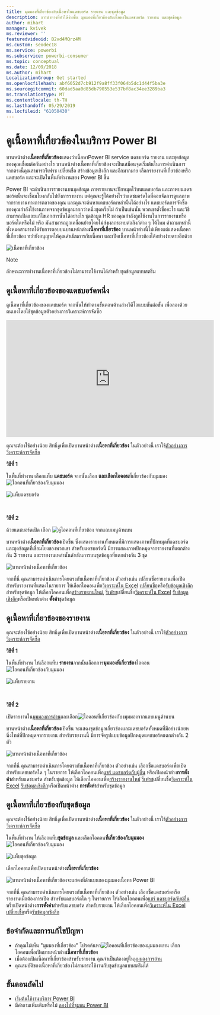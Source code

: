 ```yaml
---
title: มุมมองที่เกี่ยวข้องกับเนื้อหาในแดชบอร์ด รายงาน และชุดข้อมูล
description: การนำทางที่ทำได้ง่ายขึ้น มุมมองที่เกี่ยวข้องกับเนื้อหาในแดชบอร์ด รายงาน และชุดข้อมูล
author: mihart
manager: kvivek
ms.reviewer: ''
featuredvideoid: B2vd4MQrz4M
ms.custom: seodec18
ms.service: powerbi
ms.subservice: powerbi-consumer
ms.topic: conceptual
ms.date: 12/09/2018
ms.author: mihart
LocalizationGroup: Get started
ms.openlocfilehash: abf6052d7cb912f9a8ff33f064b5dc1d44f5ba3e
ms.sourcegitcommit: 60dad5aa0d85db790553e537bf8ac34ee3289ba3
ms.translationtype: MT
ms.contentlocale: th-TH
ms.lasthandoff: 05/29/2019
ms.locfileid: "61050430"
---
```

# <a name="view-related-content-in-power-bi-service"></a>ดูเนื้อหาที่เกี่ยวข้องในบริการ Power BI
บานหน้าต่าง**เนื้อหาที่เกี่ยวข้อง**แสดงว่าเนื้อหาPower BI service แดชบอร์ด รายงาน และชุดข้อมูลของคุณเชื่อมต่อกันอย่างไร บานหน้าต่างเนื้อหาที่เกี่ยวข้องจะเป็นเสมือนจุดเริ่มต้นในการดำเนินการ จากตรงนี้คุณสามารถรีเฟรช เปลี่ยนชื่อ สร้างข้อมูลเชิงลึก และอีกมากมาย เลือกรายงานที่เกี่ยวข้องหรือแดชบอร์ด และจะเปิดในพื้นที่ทำงานของ Power BI ขึ้น   

Power BI จะดำเนินการรายงานบนชุดข้อมูล ภาพรายงานจะปักหมุดไว้บนแดชบอร์ด และภาพบนแดชบอร์ดนั้นจะเชื่อมโยงกลับไปยังการรายงาน แต่คุณจะรู้ได้อย่างไรว่าแดชบอร์ดใดที่คอยจัดการดูแลภาพจากรายงานทางการตลาดของคุณ และคุณจะค้นหาแดชบอร์ดเหล่านั้นได้อย่างไร แดชบอร์ดการจัดซื้อของคุณกำลังใช้งานภาพจากชุดข้อมูลมากกว่าหนึ่งชุดหรือไม่ ถ้าเป็นเช่นนั้น พวกเขาตั้งชื่ออะไร และวิธีสามารถเปิดและแก้ไขเอกสารนั้นได้อย่างไร ชุดข้อมูล HR ของคุณกำลังถูกใช้งานในการรายงานหรือบอร์ดใดหรือไม่ หรือ มันสามารถถูกเคลื่อนย้ายโดยไม่ส่งผลกระทบต่อลิงก์ต่าง ๆ ได้ไหม คำถามเหล่านี้ทั้งหมดสามารถได้รับการตอบบนบานหน้าต่าง**เนื้อหาที่เกี่ยวข้อง**  บานหน้าต่างนี้ไม่เพียงแต่แสดงเนื้อหาที่เกี่ยวข้อง ทว่ายังอนุญาตให้คุณดำเนินการกับเนื้อหา และเปิดเนื้อหาที่เกี่ยวข้องได้อย่างง่ายดายอีกด้วย

![เนื้อหาที่เกี่ยวข้อง](./media/end-user-related/power-bi-view-related-dashboard-new.png)

> [!NOTE]
> ลักษณะการทำงานเนื้อหาที่เกี่ยวข้องไม่สามารถใช้งานได้สำหรับชุดข้อมูลแบบสตรีม
> 
> 

## <a name="view-related-content-for-a-dashboard"></a>ดูเนื้อหาที่เกี่ยวข้องของแดชบอร์ดหนึ่ง
ดูเนื้อหาที่เกี่ยวข้องของแดชบอร์ด จากนั้นให้ทำตามขั้นตอนด้านล่างวิดีโอแบบขั้นต่อขั้น เพื่อลองด้วยตนเองโดยใช้ชุดข้อมูลตัวอย่างการวิเคราะห์การจัดซื้อ

<iframe width="560" height="315" src="https://www.youtube.com/embed/B2vd4MQrz4M#t=3m05s" frameborder="0" allowfullscreen></iframe>


คุณจะต้องใช้อย่างน้อย สิทธิ์*ดู*เพื่อเปิดบานหน้าต่าง**เนื้อหาที่เกี่ยวข้อง** ในตัวอย่างนี้ เราใช้[ตัวอย่างการวิเคราะห์การจัดซื้อ](../sample-procurement.md)

**วิธีที่ 1**

ในพื้นที่ทำงาน เลือกแท็บ **แดชบอร์ด** จากนั้นเลือก **และเลือกไอคอน**ที่เกี่ยวข้องกับมุมมอง ![ไอคอนที่เกี่ยวข้องกับมุมมอง](./media/end-user-related/power-bi-view-related-icon-new.png)

![แท็บแดชบอร์ด](./media/end-user-related/power-bi-view-related-dash-newer.png)

<br>

**วิธีที่ 2**

ด้วยแดชบอร์ดเปิด เลือก   ![ดูไอคอนที่เกี่ยวข้อง](./media/end-user-related/power-bi-view-related-new.png) จากแถบเมนูด้านบน

บานหน้าต่าง**เนื้อหาที่เกี่ยวข้อง**เปิดขึ้น ซึ่งแสดงรายงานทั้งหมดที่มีการแสดงภาพที่ปักหมุดที่แดชบอร์ดและชุดข้อมูลที่เชื่อมโยงของพวกเขา สำหรับแดชบอร์ดนี้ มีการแสดงภาพปักหมุดจากรายงานที่แตกต่างกัน 3 รายงาน และรายงานเหล่านั้นดำเนินการบนชุดข้อมูลที่แตกต่างกัน 3 ชุด

![บานหน้าต่างเนื้อหาที่เกี่ยวข้อง](./media/end-user-related/power-bi-view-related-dashboard-new.png)

จากที่นี่ คุณสามารถดำเนินการโดยตรงกับเนื้อหาที่เกี่ยวข้อง  ตัวอย่างเช่น เปลี่ยนชื่อรายงานเพื่อเปิด  สำหรับรายงานที่แสดงในรายการ ให้เลือกไอคอนเพื่อ[วิเคราะห์ใน Excel](../service-analyze-in-excel.md) [เปลี่ยนชื่อ](../service-rename.md)หรือ[รับข้อมูลเชิงลึก](end-user-insights.md) สำหรับชุดข้อมูล ให้เลือกไอคอนเพื่อ[สร้างรายงานใหม่](../service-report-create-new.md), [รีเฟรช](../refresh-data.md)เปลี่ยนชื่อ[วิเคราะห์ใน Excel](../service-analyze-in-excel.md) [รับข้อมูลเชิงลึก](end-user-insights.md)หรือเปิดหน้าต่าง **ตั้งค่า**ชุดข้อมูล  

## <a name="view-related-content-for-a-report"></a>ดูเนื้อหาที่เกี่ยวข้องของรายงาน
คุณจะต้องใช้อย่างน้อย สิทธิ์*ดู*เพื่อเปิดบานหน้าต่าง**เนื้อหาที่เกี่ยวข้อง** ในตัวอย่างนี้ เราใช้[ตัวอย่างการวิเคราะห์การจัดซื้อ](../sample-procurement.md)

**วิธีที่ 1**

ในพื้นที่ทำงาน ให้เลือกแท็บ **รายงาน**จากนั้นเลือกการ**มุมมองที่เกี่ยวข้อง**ไอคอน![ไอคอนที่เกี่ยวข้องกับมุมมอง](./media/end-user-related/power-bi-view-related-icon-new.png)

![แท็บรายงาน](./media/end-user-related/power-bi-view-related-report-newer.png)

<br>

**วิธีที่ 2**

เปิดรายงานใน[มุมมองการอ่าน](end-user-reading-view.md)และเลือก![ไอคอนที่เกี่ยวข้องกับงมุมมอง](./media/end-user-related/power-bi-view-related-new.png)จากแถบเมนูด้านบน

บานหน้าต่าง**เนื้อหาที่เกี่ยวข้อง**เปิดขึ้น จะแสดงชุดข้อมูลเกี่ยวข้องและแดชบอร์ดทั้งหมดที่มีอย่างน้อยหนึ่งไทล์ที่ปักหมุดจากรายงาน สำหรับรายงานนี้ มีการจัดรูปแบบข้อมูลปักหมุดแดชบอร์ดแตกต่างกัน 2 ตัว

![บานหน้าต่างเนื้อหาที่เกี่ยวข้อง](./media/end-user-related/power-bi-view-related-report.png)

จากที่นี่ คุณสามารถดำเนินการโดยตรงกับเนื้อหาที่เกี่ยวข้อง  ตัวอย่างเช่น เลือกชื่อแดชบอร์ดเพื่อเปิด  สำหรับแดชบอร์ดใด ๆ ในรายการ ให้เลือกไอคอนเพื่อ[แชร์ แดชบอร์ดกับผู้อื่น](../service-share-dashboards.md) หรือเปิดหน้าต่าง**การตั้งค่า**สำหรับแดชบอร์ด สำหรับชุดข้อมูล ให้เลือกไอคอนเพื่อ[สร้างรายงานใหม่](../service-report-create-new.md) [รีเฟรช](../refresh-data.md)เปลี่ยนชื่อ[วิเคราะห์ใน Excel](../service-analyze-in-excel.md) [รับข้อมูลเชิงลึก](end-user-insights.md)หรือเปิดหน้าต่าง **การตั้งค่า**สำหรับชุดข้อมูล  

## <a name="view-related-content-for-a-dataset"></a>ดูเนื้อหาที่เกี่ยวข้องกับชุดข้อมูล
คุณจะต้องใช้อย่างน้อย สิทธิ์*ดู*เพื่อเปิดบานหน้าต่าง**เนื้อหาที่เกี่ยวข้อง** ในตัวอย่างนี้ เราใช้[ตัวอย่างการวิเคราะห์การจัดซื้อ](../sample-procurement.md)

ในพื้นที่ทำงาน ให้เลือกแท็บ**ชุดข้อมูล** และเลือกไอคอน**ที่เกี่ยวข้องกับมุมมอง** ![ไอคอนที่เกี่ยวข้องกับมุมมอง](./media/end-user-related/power-bi-view-related-icon-new.png)

![แท็บชุดข้อมูล](./media/end-user-related/power-bi-view-related-dataset-newer.png)

เลือกไอคอนเพื่อเปิดบานหน้าต่าง**เนื้อหาที่เกี่ยวข้อง**

![บานหน้าต่างเนื้อหาที่เกี่ยวข้องจะแสดงที่ด้านบนของมุมมองเนื้อหา Power BI](media/end-user-related/power-bi-datasets.png)

จากที่นี่ คุณสามารถดำเนินการโดยตรงกับเนื้อหาที่เกี่ยวข้อง ตัวอย่างเช่น เลือกชื่อแดชบอร์ดหรือรายงานเมื่อต้องการเปิด  สำหรับแดชบอร์ดใด ๆ ในรายการ ให้เลือกไอคอนเพื่อ[แชร์ แดชบอร์ดกับผู้อื่น](../service-share-dashboards.md) หรือเปิดหน้าต่าง**การตั้งค่า**สำหรับแดชบอร์ด สำหรับรายงาน ให้เลือกไอคอนเพื่อ[วิเคราะห์ใน Excel](../service-analyze-in-excel.md) [เปลี่ยนชื่อ](../service-rename.md)หรือ[รับข้อมูลเชิงลึก](end-user-insights.md)  

## <a name="limitations-and-troubleshooting"></a>ข้อจำกัดและการแก้ไขปัญหา
* ถ้าคุณไม่เห็น "มุมมองที่เกี่ยวข้อง" โปรดค้นหา![ไอคอนที่เกี่ยวข้องของมุมมอง](./media/end-user-related/power-bi-view-related-icon-new.png)แทน เลือกไอคอนเพื่อเปิดบานหน้าต่าง**เนื้อหาที่เกี่ยวข้อง**
* เมื่อต้องเปิดเนื้อหาที่เกี่ยวข้องสำหรับรายงาน คุณจำเป็นต้องอยู่ใน[มุมมองการอ่าน](end-user-reading-view.md)
* คุณสมบัติของเนื้อหาที่เกี่ยวข้องไม่สามารถใช้งานกับชุดข้อมูลแบบสตรีมได้

## <a name="next-steps"></a>ขั้นตอนถัดไป
* [เริ่มต้นใช้งานบริการ Power BI](../service-get-started.md)
* มีคำถามเพิ่มเติมหรือไม่ [ลองไปที่ชุมชน Power BI](http://community.powerbi.com/)

